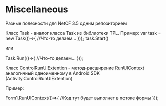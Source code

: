 # Miscellaneous
Разные полезности для NetCF 3.5 одним репозиторием

Класс Task - аналог класса Task из библиотеки TPL.
Пример:
var task = new Task(()=>{
  //Что-то делаем...
  }));
task.Start()

или

Task.Run(()=>{
  //Что-то делаем...
  }));
  
Класс ControlRunUIExtention - метод-расширение RunUIContext аналогичный одноименному в Android SDK (Activity.ControlRunUIExtention)

Пример:

Form1.RunUIContext(()=>{
  //Код тут будет выполнет в потоке формы
}));
